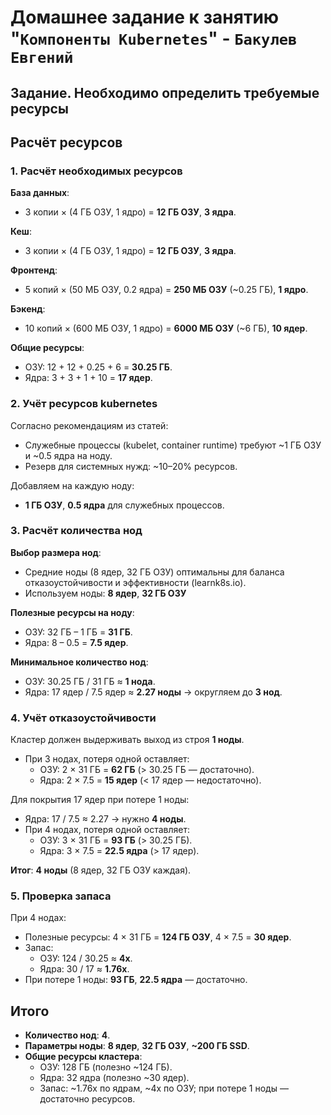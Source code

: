 # Домашнее задание к занятию "`Компоненты Kubernetes`" - `Бакулев Евгений`

## Задание. Необходимо определить требуемые ресурсы

## Расчёт ресурсов

### 1. Расчёт необходимых ресурсов

**База данных**:

- 3 копии × (4 ГБ ОЗУ, 1 ядро) = **12 ГБ ОЗУ**, **3 ядра**.

**Кеш**:

- 3 копии × (4 ГБ ОЗУ, 1 ядро) = **12 ГБ ОЗУ**, **3 ядра**.

**Фронтенд**:

- 5 копий × (50 МБ ОЗУ, 0.2 ядра) = **250 МБ ОЗУ** (\~0.25 ГБ), **1 ядро**.

**Бэкенд**:

- 10 копий × (600 МБ ОЗУ, 1 ядро) = **6000 МБ ОЗУ** (\~6 ГБ), **10 ядер**.

**Общие ресурсы**:

- ОЗУ: 12 + 12 + 0.25 + 6 = **30.25 ГБ**.
- Ядра: 3 + 3 + 1 + 10 = **17 ядер**.

### 2. Учёт ресурсов kubernetes

Согласно рекомендациям из статей:

- Служебные процессы (kubelet, container runtime) требуют \~1 ГБ ОЗУ и \~0.5 ядра на ноду.
- Резерв для системных нужд: \~10–20% ресурсов.

Добавляем на каждую ноду:

- **1 ГБ ОЗУ**, **0.5 ядра** для служебных процессов.

### 3. Расчёт количества нод

**Выбор размера нод**:

- Средние ноды (8 ядер, 32 ГБ ОЗУ) оптимальны для баланса отказоустойчивости и эффективности (learnk8s.io).
- Используем ноды: **8 ядер**, **32 ГБ ОЗУ** 

**Полезные ресурсы на ноду**:

- ОЗУ: 32 ГБ – 1 ГБ = **31 ГБ**.
- Ядра: 8 – 0.5 = **7.5 ядер**.

**Минимальное количество нод**:

- ОЗУ: 30.25 ГБ / 31 ГБ ≈ **1 нода**.
- Ядра: 17 ядер / 7.5 ядер ≈ **2.27 ноды** → округляем до **3 нод**.

### 4. Учёт отказоустойчивости

Кластер должен выдерживать выход из строя **1 ноды**.

- При 3 нодах, потеря одной оставляет:
  - ОЗУ: 2 × 31 ГБ = **62 ГБ** (&gt; 30.25 ГБ — достаточно).
  - Ядра: 2 × 7.5 = **15 ядер** (&lt; 17 ядер — недостаточно).

Для покрытия 17 ядер при потере 1 ноды:

- Ядра: 17 / 7.5 ≈ 2.27 → нужно **4 ноды**.
- При 4 нодах, потеря одной оставляет:
  - ОЗУ: 3 × 31 ГБ = **93 ГБ** (&gt; 30.25 ГБ).
  - Ядра: 3 × 7.5 = **22.5 ядра** (&gt; 17 ядер).

**Итог**: **4 ноды** (8 ядер, 32 ГБ ОЗУ каждая).

### 5. Проверка запаса

При 4 нодах:

- Полезные ресурсы: 4 × 31 ГБ = **124 ГБ ОЗУ**, 4 × 7.5 = **30 ядер**.
- Запас:
  - ОЗУ: 124 / 30.25 ≈ **4x**.
  - Ядра: 30 / 17 ≈ **1.76x**.
- При потере 1 ноды: **93 ГБ**, **22.5 ядра** — достаточно.

## Итого

- **Количество нод**: **4**.
- **Параметры ноды**: **8 ядер**, **32 ГБ ОЗУ**, **\~200 ГБ SSD**.
- **Общие ресурсы кластера**:
  - ОЗУ: 128 ГБ (полезно \~124 ГБ).
  - Ядра: 32 ядра (полезно \~30 ядер).
  - Запас: \~1.76x по ядрам, \~4x по ОЗУ; при потере 1 ноды — достаточно ресурсов.


